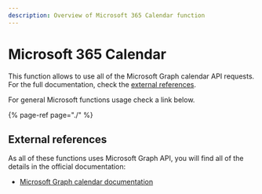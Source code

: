```yaml
---
description: Overview of Microsoft 365 Calendar function
---
```


# Microsoft 365 Calendar

This function allows to use all of the Microsoft Graph calendar API requests. For the full documentation, check the [external references](aad-users.md#external-references).

For general Microsoft functions usage check a link below.

{% page-ref page="./" %}

## External references

As all of these functions uses Microsoft Graph API, you will find all of the details in the official documentation:

* [Microsoft Graph calendar documentation](https://docs.microsoft.com/en-us/graph/api/resources/calendar?view=graph-rest-1.0)

